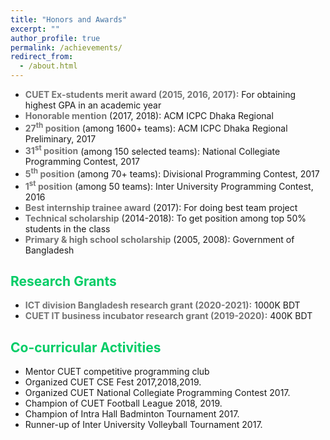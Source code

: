 ```yaml
---
title: "Honors and Awards"
excerpt: ""
author_profile: true
permalink: /achievements/
redirect_from: 
  - /about.html
---
```

* <b><font color= "#737373" >CUET Ex-students merit award (2015, 2016, 2017):</font></b> For obtaining highest GPA in an academic year
* <b><font color= "#737373" >Honorable mention</font></b> (2017, 2018): ACM ICPC Dhaka Regional
* <b><font color= "#737373" >27<sup>th</sup> position</font></b> (among 1600+ teams): ACM ICPC Dhaka Regional Preliminary, 2017
* <b><font color= "#737373" >31<sup>st</sup> position</font></b> (among 150 selected teams): National Collegiate Programming Contest, 2017
* <b><font color= "#737373" >5<sup>th</sup> position</font></b> (among 70+ teams): Divisional Programming Contest, 2017
* <b><font color= "#737373" >1<sup>st</sup> position</font></b> (among 50 teams): Inter University Programming Contest, 2016
* <b><font color= "#737373" >Best internship trainee award</font></b> (2017): For doing best team project
* <b><font color= "#737373" >Technical scholarship</font></b> (2014-2018): To get position among top 50% students in the class
* <b><font color= "#737373" > Primary & high school scholarship</font></b> (2005, 2008): Government of Bangladesh

## <font color="#00cc66"> Research Grants</font>

 * <b><font color= "#737373" >ICT division Bangladesh research grant (2020-2021):</font></b> 1000K BDT
 * <b><font color= "#737373" >CUET IT business incubator research grant (2019-2020):</font></b> 400K BDT
 
## <font color="#00cc66"> Co-curricular Activities </font>

   * Mentor CUET competitive programming club
   * Organized CUET CSE Fest 2017,2018,2019.
   * Organized CUET National Collegiate Programming Contest 2017.
   * Champion of CUET Football League 2018, 2019.
   * Champion of Intra Hall Badminton Tournament 2017.
   * Runner-up of Inter University Volleyball Tournament 2017.
